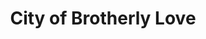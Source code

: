 ---
pid: vp12
title: City of Brotherly Love
location_transcription: Washington Square
coordinates: "[-75.151870261169, 39.946924019193]"
zipcode: '60010'
gen_neighborhood: 
neighborhood: 
outside_phl: 'Barrington IL '
age: '19'
age_range: 13-19
instagram: 
image_file_name: vp_12.jpg
proposal_transcription: "[7 figures joining hands]"
topic: Brotherly Love,Unity
topic_summary: 0, 0
type: Other No Form
keywords_other: 
credit: Rachel Woodlock
image_labels: 
twitter: 
facebook: 
permalink: "/monuments/vp12/"
layout: item-page
---